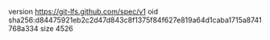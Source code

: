 version https://git-lfs.github.com/spec/v1
oid sha256:d84475921eb2c2d47d843c8f1375f84f627e819a64d1caba1715a8741768a334
size 4526
